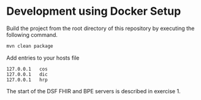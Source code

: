 # Development using Docker Setup

Build the project from the root directory of this repository by executing the following command.

```sh
mvn clean package
```

Add entries to your hosts file
```
127.0.0.1	cos
127.0.0.1	dic
127.0.0.1	hrp
```

The start of the DSF FHIR and BPE servers is described in exercise 1.